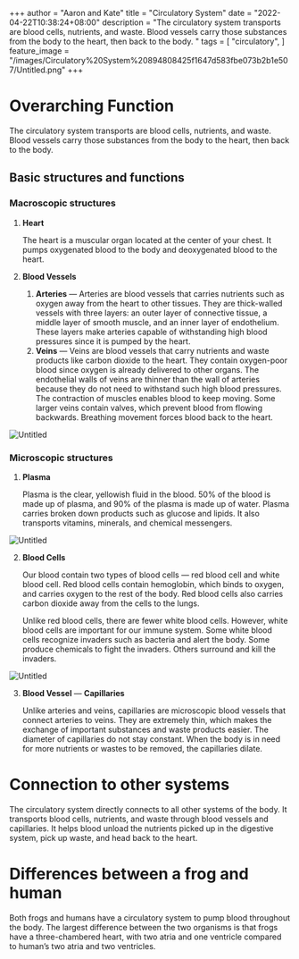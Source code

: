 +++
author = "Aaron and Kate"
title = "Circulatory System"
date = "2022-04-22T10:38:24+08:00"
description = "The circulatory system transports are blood cells, nutrients, and waste. Blood vessels carry those substances from the body to the heart, then back to the body. "
tags = [
	"circulatory",
]
feature_image = "/images/Circulatory%20System%20894808425f1647d583fbe073b2b1e507/Untitled.png"
+++


# Overarching Function

The circulatory system transports are blood cells, nutrients, and waste. Blood vessels carry those substances from the body to the heart, then back to the body. 

<script type="module" src="https://unpkg.com/@google/model-viewer/dist/model-viewer.min.js"></script>
<model-viewer src="https://www.visiblebody.com/hubfs/3d-images/heart.glb" ios-src="https://www.visiblebody.com/hubfs/3d-images/usdz/heart.usdz" alt="3D human anatomy model of the heart. View in augmented reality." style="--progress-bar-color: #1c53a5;" field-of-view="90deg" camera-orbit="35deg 75deg 2.75" align-model="" shadow-intensity="1" experimental-pmrem="" camera-controls="" ar="" auto-rotate="" autoplay=""></model-viewer>
<style>
model-viewer {
    width: 100%;
    height: 300px;
}
</style>

## Basic structures and functions

### Macroscopic structures

1. **Heart**
    
    The heart is a muscular organ located at the center of your chest. It pumps oxygenated blood to the body and deoxygenated blood to the heart. 
    
2. **Blood Vessels**
    1. **Arteries** — Arteries are blood vessels that carries nutrients such as oxygen away from the heart to other tissues. They are thick-walled vessels with three layers: an outer layer of connective tissue, a middle layer of smooth muscle, and an inner layer of endothelium. These layers make arteries capable of withstanding high blood pressures since it is pumped by the heart. 
    2. **Veins** — Veins are blood vessels that carry nutrients and waste products like carbon dioxide to the heart. They contain oxygen-poor blood since oxygen is already delivered to other organs. The endothelial walls of veins are thinner than the wall of arteries because they do not need to withstand such high blood pressures. The contraction of muscles enables blood to keep moving. Some larger veins contain valves, which prevent blood from flowing backwards. Breathing movement forces blood back to the heart.
    

![Untitled](/images/Circulatory%20System%20894808425f1647d583fbe073b2b1e507/Untitled%201.png)

### Microscopic structures

1. **Plasma**
    
    Plasma is the clear, yellowish fluid in the blood. 50% of the blood is made up of plasma, and 90% of the plasma is made up of water. Plasma carries broken down products such as glucose and lipids. It also transports vitamins, minerals, and chemical messengers. 
    

![Untitled](/images/Circulatory%20System%20894808425f1647d583fbe073b2b1e507/Untitled%202.png)

2. **Blood Cells**
    
    Our blood contain two types of blood cells — red blood cell and white blood cell. Red blood cells contain hemoglobin, which binds to oxygen, and carries oxygen to the rest of the body. Red blood cells also carries carbon dioxide away from the cells to the lungs. 
    
    Unlike red blood cells, there are fewer white blood cells. However, white blood cells are important for our immune system. Some white blood cells recognize invaders such as bacteria and alert the body. Some produce chemicals to fight the invaders. Others surround and kill the invaders. 
    

![Untitled](/images/Circulatory%20System%20894808425f1647d583fbe073b2b1e507/Untitled%203.png)

3. **Blood Vessel** — **Capillaries**
    
    Unlike arteries and veins, capillaries are microscopic blood vessels that connect arteries to veins. They are extremely thin, which makes the exchange of important substances and waste products easier. The diameter of capillaries do not stay constant. When the body is in need for more nutrients or wastes to be removed, the capillaries dilate. 
    

# Connection to other systems

The circulatory system directly connects to all other systems of the body. It transports blood cells, nutrients, and waste through blood vessels and capillaries. It helps blood unload the nutrients picked up in the digestive system, pick up waste, and head back to the heart.

# Differences between a frog and human

Both frogs and humans have a circulatory system to pump blood throughout the body. The largest difference between the two organisms is that frogs have a three-chambered heart, with two atria and one ventricle compared to human’s two atria and two ventricles.